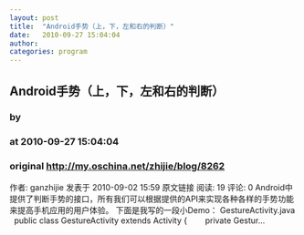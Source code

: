 ```yaml
---
layout: post
title:  "Android手势（上，下，左和右的判断）"
date:   2010-09-27 15:04:04
author: 
categories: program
---
```


## Android手势（上，下，左和右的判断）
### by 
### at 2010-09-27 15:04:04
### original <http://my.oschina.net/zhijie/blog/8262>

作者: ganzhijie 发表于 2010-09-02 15:59 原文链接 阅读: 19 评论: 0 Android中提供了判断手势的接口，所有我们可以根据提供的API来实现各种各样的手势功能来提高手机应用的用户体验。 下面是我写的一段小Demo： GestureActivity.java   public class GestureActivity extends Activity {        private Gestur...